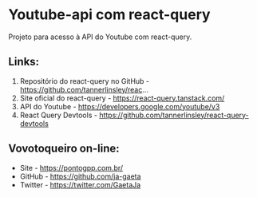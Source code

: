 # Youtube-api com react-query

Projeto para acesso à API do Youtube com react-query.

## Links:

1. Repositório do react-query no GitHub - https://github.com/tannerlinsley/reac...
2. Site oficial do react-query - https://react-query.tanstack.com/
3. API do Youtube - https://developers.google.com/youtube/v3
4. React Query Devtools - https://github.com/tannerlinsley/react-query-devtools

## Vovotoqueiro on-line:

- Site - https://pontogpp.com.br/
- GitHub - https://github.com/ja-gaeta
- Twitter - https://twitter.com/GaetaJa
